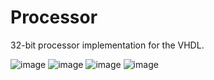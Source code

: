 # Processor
32-bit processor implementation for the VHDL.

![image](https://user-images.githubusercontent.com/65511212/198713085-e160057d-ab0a-4c18-a5f7-e18ab25640ea.png)
![image](https://user-images.githubusercontent.com/65511212/198713169-194e30e8-12ee-4c09-ab18-1b7880bc2418.png)
![image](https://user-images.githubusercontent.com/65511212/198713187-e692648f-e464-4907-a9b5-d82ead3388a6.png)
![image](https://user-images.githubusercontent.com/65511212/198713313-fd1f2721-6044-4ded-9033-38c234bcd8f3.png)
